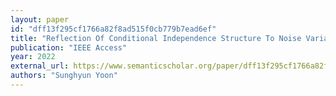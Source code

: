 ```yaml
---
layout: paper
id: "dff13f295cf1766a82f8ad515f0cb779b7ead6ef"
title: "Reflection Of Conditional Independence Structure To Noise Variability For Noise Robust Text Dependent Speaker Verification"
publication: "IEEE Access"
year: 2022
external_url: https://www.semanticscholar.org/paper/dff13f295cf1766a82f8ad515f0cb779b7ead6ef
authors: "Sunghyun Yoon"
---
```

